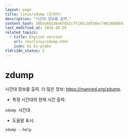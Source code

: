 ```yaml
---
layout: page
title: linux/zdump (한국어)
description: "시간대 정보를 출력."
content_hash: 30b5a68136e6fdb1c7f145c2dfb8ec74819b6864
last_modified_at: 2024-10-29
related_topics:
  - title: English version
    url: /en/linux/zdump.html
    icon: bi bi-globe
tldri18n_status: 2
---
```

# zdump

시간대 정보를 출력.
더 많은 정보: <https://manned.org/zdump>.

- 특정 시간대의 현재 시간 출력:

`zdump `<span class="tldr-var badge badge-pill bg-dark-lm bg-white-dm text-white-lm text-dark-dm font-weight-bold">시간대</span>

- 도움말 표시:

`zdump --help`
